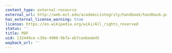 ```yaml
---
content_type: external-resource
external_url: http://web.mit.edu/academicintegrity/handbook/handbook.pdf
has_external_license_warning: true
license: https://en.wikipedia.org/wiki/All_rights_reserved
status: ''
title: PDF
uid: 132449ce-c39a-4900-9b7a-eb7ceebeeb45
wayback_url: ''
---
```

